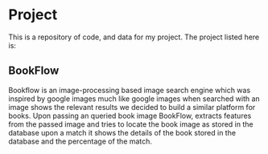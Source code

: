 # Project
This is a repository of code, and data for my project.
The project listed here is:

## BookFlow

Bookflow is an image-processing based image search engine which was inspired by google images much like google images when searched with an image shows the relevant results we decided to build a similar platform for books.
Upon passing an queried book image BookFlow, extracts features from the passed image and tries to locate the book image as stored in the database upon a match it shows the details of the book stored in the database and the percentage of the match.


 

